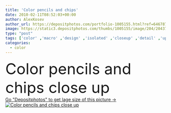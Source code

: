```yaml
---
title: 'Color pencils and chips'
date: 2010-02-11T08:52:03+00:00
author: AlexKosev
author_url: https://depositphotos.com/portfolio-1005155.html?ref=64678756
image: https://static3.depositphotos.com/thumbs/1005155/image/204/2043708/api_thumb_450.jpg?forcejpeg=true
type: "post"
tags: ['color' ,'macro' ,'design' ,'isolated' ,'closeup' ,'detail' ,'up' ,'close' ,'sharp' ,'instrument' ,'creative' ,'concept' ,'office' ,'school' ,'tool' ,'desk' ,'education' ,'pencil' ,'college' ,'supplies' ,'pencils' ,'write' ,'graphite' ,'and' ,'chips' ,'pens' ,'sharpening' ,'sharpener' ,'sharpen' ]
categories: 
  - color
---
```

<div aling="center">
            <font size="60"> Color pencils and chips close up</font>   
</div>
<div>
    <a href='https://static3.depositphotos.com/thumbs/1005155/image/204/2043708/api_thumb_450.jpg?forcejpeg=true?ref=64678756' target=_blank > Go "Depositphotos" to get lage size of this picture ->
        <img href='https://static3.depositphotos.com/thumbs/1005155/image/204/2043708/api_thumb_450.jpg?forcejpeg=true?ref=64678756' src='https://static3.depositphotos.com/1005155/204/i/950/depositphotos_2043708-stock-photo-color-pencils-and-chips.jpg?forcejpeg=true' alt='Color pencils and chips close up' >
    </a>
</div>
